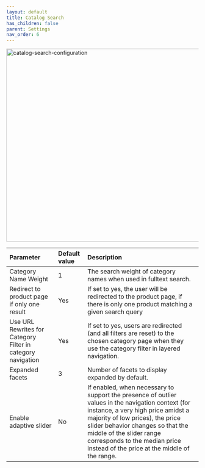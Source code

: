 ```yaml
---
layout: default
title: Catalog Search
has_children: false
parent: Settings
nav_order: 6
---
```


<img width="506" alt="catalog-search-configuration" src="https://user-images.githubusercontent.com/98949123/155971312-a6bf21f8-9bad-4a38-ad6f-80dc00751b67.PNG">

| Parameter    |Default value| Description |
|:-------------|:------|:------|
|Category Name Weight|1|The search weight of category names when used in fulltext search.|
|Redirect to product page if only one result|Yes|If set to yes, the user will be redirected to the product page, if there is only one product matching a given search query|
|Use URL Rewrites for Category Filter in category navigation|Yes|If set to yes, users are redirected (and all filters are reset) to the chosen category page when they use the category filter in layered navigation.|
|Expanded facets|3|Number of facets to display expanded by default.|
|Enable adaptive slider|No|If enabled, when necessary to support the presence of outlier values in the navigation context (for instance, a very high price amidst a majority of low prices), the price slider behavior changes so that the middle of the slider range corresponds to the median price instead of the price at the middle of the range.|
